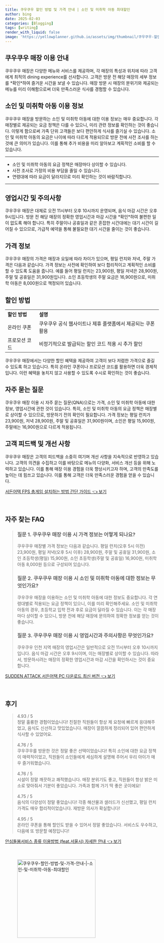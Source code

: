 ```yaml
---
title: 쿠우쿠우 할인 방법 및 가격 안내 | 소인 및 미취학 아동 최대할인
author: bing
date: 2025-02-03
categories: [Blogging]
tags: [writing]
render_with_liquid: false
image: 'https://yellowplanner.github.io/assets/img/thumbnail/쿠우쿠우-할인-방법-및-가격-안내-|-소인-및-미취학-아동-최대할인.webp'
---
```



<h2 id='쿠우쿠우 매장 이용 안내'>쿠우쿠우 매장 이용 안내</h2>

<p>쿠우쿠우 매장은 다양한 메뉴와 서비스를 제공하며, 각 매장의 특성과 위치에 따라 고객에게 최적의 dining experience를 선사합니다. 고객은 방문 전 해당 매장의 세부 정보를 *확인*하여 즐거운 시간을 보낼 수 있습니다. 매장 방문 시 매장의 분위기와 제공되는 메뉴를 미리 이해함으로써 더욱 만족스러운 식사를 경험할 수 있습니다.</p>

<h2 id='소인 및 미취학 아동 이용 정보'>소인 및 미취학 아동 이용 정보</h2>

<p>쿠우쿠우 매장을 방문하는 소인 및 미취학 아동에 대한 이용 정보는 매우 중요합니다. 각 매장별로 제공되는 요금 정책은 다를 수 있으니, 미리 관련 정보를 확인하는 것이 좋습니다. 이렇게 함으로써 가족 단위 고객들은 보다 편안하게 식사를 즐기실 수 있습니다. 소인 및 미취학 아동의 요금은 나이에 따라 다르게 적용되므로 방문 전에 사전 조사를 하는 것에 큰 의미가 있습니다. 이를 통해 추가 비용을 미리 알아보고 계획적인 소비를 할 수 있습니다.</p>

<hr />

<ul>
    <li>소인 및 미취학 아동의 요금 정책은 매장마다 상이할 수 있습니다.</li>
    <li>사전 조사로 가정의 비용 부담을 줄일 수 있습니다.</li>
    <li>연령대에 따라 요금이 달라지므로 미리 확인하는 것이 바람직합니다.</li>
</ul>

<hr />

<h2 id='영업시간 및 주의사항'>영업시간 및 주의사항</h2>

<p>쿠우쿠우 매장은 대체로 오전 11시부터 오후 10시까지 운영되며, 음식 마감 시간은 오후 9시입니다. 방문 전 해당 매장의 정확한 영업시간과 마감 시간을 *확인*하여 불편한 일이 없도록 해야 합니다. 특히 주말이나 공휴일과 같은 혼잡한 시간대에는 대기 시간이 길어질 수 있으므로, 가급적 예약을 통해 불필요한 대기 시간을 줄이는 것이 좋습니다.</p>

<h2 id='가격 정보'>가격 정보</h2>

<p>쿠우쿠우 매장의 가격은 매장과 요일에 따라 차이가 있으며, 평일 런치와 저녁, 주말 가격은 다음과 같습니다. 가격 정보는 사전에 확인하여 보다 합리적이고 계획적인 소비를 할 수 있도록 도움을 줍니다. 예를 들어 평일 런치는 23,900원, 평일 저녁은 28,900원, 주말 및 공휴일은 31,900원입니다. 소인 초등학생의 주말 요금은 16,900원으로, 미취학 아동은 8,000원으로 책정되어 있습니다.</p>

<h2 id='할인 방법'>할인 방법</h2>

<table>
    <tr>
        <td><b>할인 방법</b></td>
        <td><b>설명</b></td>
    </tr>
    <tr>
        <td>온라인 쿠폰</td>
        <td>쿠우쿠우 공식 웹사이트나 제휴 플랫폼에서 제공되는 쿠폰 활용</td>
    </tr>
    <tr>
        <td>프로모션 코드</td>
        <td>비정기적으로 발급되는 할인 코드 적용 시 추가 할인</td>
    </tr>
</table>

<p>쿠우쿠우 매장에서는 다양한 할인 혜택을 제공하여 고객이 보다 저렴한 가격으로 즐길 수 있도록 하고 있습니다. 특히 온라인 쿠폰이나 프로모션 코드를 활용하면 더욱 경제적입니다. 이런 혜택을 놓치지 않고 사용할 수 있도록 수시로 확인하는 것이 좋습니다.</p>

<h2 id='자주 묻는 질문'>자주 묻는 질문</h2>

<p>쿠우쿠우 매장 이용 시 자주 묻는 질문(QNA)으로는 가격, 소인 및 미취학 아동에 대한 정보, 영업시간에 관한 것이 있습니다. 특히, 소인 및 미취학 아동의 요금 정책은 매장별로 상이할 수 있으므로, 방문하기 전의 확인이 필요합니다. 가격 정보는 평일 런치가 23,900원, 저녁 28,900원, 주말 및 공휴일은 31,900원이며, 소인은 평일 15,900원, 주말에는 16,900원으로 다르게 적용됩니다.</p>

<h2 id='고객 피드백 및 개선 사항'>고객 피드백 및 개선 사항</h2>

<p>쿠우쿠우 매장은 고객의 피드백을 소중히 여기며 개선 사항을 지속적으로 반영하고 있습니다. 고객의 의견을 수집하고 이를 바탕으로 메뉴의 다양화, 서비스 개선 등을 위해 노력하고 있습니다. 이를 통해 매장 이용 경험을 더욱 향상시키고자 하며, 고객의 만족도를 높이는 데 힘쓰고 있습니다. 이를 통해 고객은 더욱 만족스러운 경험을 얻을 수 있습니다.</p>


<p><a class="click-button" title="서든어택 FPS 총게임 설치하는 방법 간단 가이드" href="https://yellowplanner.github.io/posts/%EC%84%9C%EB%93%A0%EC%96%B4%ED%83%9D-FPS-%EC%B4%9D%EA%B2%8C%EC%9E%84-%EC%84%A4%EC%B9%98%ED%95%98%EB%8A%94-%EB%B0%A9%EB%B2%95-%EA%B0%84%EB%8B%A8-%EA%B0%80%EC%9D%B4%EB%93%9C/" rel="dofollow">서든어택 FPS 총게임 설치하는 방법 간단 가이드 👈 보기</a></p><br>
<h2 id='자주_찾는_FAQ'>자주 찾는 FAQ</h2>
<div itemscope="" itemtype="https://schema.org/FAQPage"> 
<blockquote> 
<div itemscope="" itemprop="mainEntity" itemtype="https://schema.org/Question"> 
<h3 itemprop="name">질문 1. 쿠우쿠우 매장 이용 시 가격 정보는 어떻게 되나요?</h3> 
<div itemscope="" itemprop="acceptedAnswer" itemtype="https://schema.org/Answer"> 
<span itemprop="text"> 
<p>쿠우쿠우 매장별 가격 정보는 다음과 같습니다. 평일 런치(오후 5시 이전) 23,900원, 평일 저녁(오후 5시 이후) 28,900원, 주말 및 공휴일 31,900원, 소인 초등학생(평일) 15,900원, 소인 초등학생(주말 및 공휴일) 16,900원, 미취학 아동 8,000원 등으로 구성되어 있습니다.</p> 
</span> 
</div> 
</div> 

<div itemscope="" itemprop="mainEntity" itemtype="https://schema.org/Question"> 
<h3 itemprop="name">질문 2. 쿠우쿠우 매장 이용 시 소인 및 미취학 아동에 대한 정보는 무엇인가요?</h3> 
<div itemscope="" itemprop="acceptedAnswer" itemtype="https://schema.org/Answer"> 
<span itemprop="text"> 
<p>쿠우쿠우 매장을 이용하는 소인 및 미취학 아동에 대한 정보도 중요합니다. 각 연령대별로 적용되는 요금 정책이 있으니, 이를 미리 확인해주세요. 소인 및 미취학 아동의 경우, 초등학교 입학 전과 후로 요금이 달라질 수 있습니다. 이는 각 매장마다 상이할 수 있으니, 방문 전에 해당 매장에 문의하여 정확한 정보를 얻는 것이 좋습니다.</p> 
</span> 
</div> 
</div> 

<div itemscope="" itemprop="mainEntity" itemtype="https://schema.org/Question"> 
<h3 itemprop="name">질문 3. 쿠우쿠우 매장 이용 시 영업시간과 주의사항은 무엇인가요?</h3> 
<div itemscope="" itemprop="acceptedAnswer" itemtype="https://schema.org/Answer"> 
<span itemprop="text"> 
<p>쿠우쿠우 인천 지역 매장의 영업시간은 일반적으로 오전 11시부터 오후 10시까지입니다. 음식 마감 시간은 오후 9시이며, 이는 매장별로 상이할 수 있습니다. 따라서, 방문하시려는 매장의 정확한 영업시간과 마감 시간을 확인하시는 것이 중요합니다.</p> 
</span> 
</div> 
</div> 
</blockquote> 
</div>
<p><a class="click-button" title="SUDDEN ATTACK 서든어택 PC 다운로드 최신 버전" href="https://yellowplanner.github.io/posts/SUDDEN-ATTACK-%EC%84%9C%EB%93%A0%EC%96%B4%ED%83%9D-PC-%EB%8B%A4%EC%9A%B4%EB%A1%9C%EB%93%9C-%EC%B5%9C%EC%8B%A0-%EB%B2%84%EC%A0%84/" rel="dofollow">SUDDEN ATTACK 서든어택 PC 다운로드 최신 버전 👈 보기</a></p><br>
<h2 id='후기'>후기</h2>
<div itemscope itemtype="https://schema.org/Product">
  <blockquote>
  <div itemprop="review" itemscope itemtype="https://schema.org/Review">
      <div itemprop="reviewRating" itemscope itemtype="https://schema.org/Rating"> <span itemprop="ratingValue">4.93</span> / <span itemprop="bestRating">5</span> </div>
      <span itemprop="reviewBody">정말 훌륭한 경험이었습니다! 친절한 직원들이 항상 제 요청에 빠르게 응대해주었고, 음식도 신선하고 맛있었습니다. 매장이 깔끔하게 정리되어 있어 편안하게 식사할 수 있었어요.</span>
  </div>
  <br>
  <div itemprop="review" itemscope itemtype="https://schema.org/Review">
      <div itemprop="reviewRating" itemscope itemtype="https://schema.org/Rating"> <span itemprop="ratingValue">4.76</span> / <span itemprop="bestRating">5</span> </div>
      <span itemprop="reviewBody">쿠우쿠우를 방문한 것은 정말 좋은 선택이었습니다! 특히 소인에 대한 요금 정책이 매력적이었고, 직원들이 소인들에게 세심하게 설명해 주어서 우리 아이가 매우 즐거워했습니다.</span>
  </div>
  <br>
  <div itemprop="review" itemscope itemtype="https://schema.org/Review">
      <div itemprop="reviewRating" itemscope itemtype="https://schema.org/Rating"> <span itemprop="ratingValue">4.76</span> / <span itemprop="bestRating">5</span> </div>
      <span itemprop="reviewBody">시설이 정말 깨끗하고 쾌적했습니다. 매장 분위기도 좋고, 직원들이 항상 밝은 미소로 맞아줘서 기분이 좋았습니다. 가족과 함께 가기 딱 좋은 곳이에요!</span>
  </div>
  <br>
  <div itemprop="review" itemscope itemtype="https://schema.org/Review">
      <div itemprop="reviewRating" itemscope itemtype="https://schema.org/Rating"> <span itemprop="ratingValue">4.75</span> / <span itemprop="bestRating">5</span> </div>
      <span itemprop="reviewBody">음식의 다양성이 정말 좋았습니다! 각종 해산물과 샐러드가 신선했고, 평일 런치 가격도 매우 합리적이었습니다. 재방문 의사가 확실합니다!</span>
  </div>
  <br>
  <div itemprop="review" itemscope itemtype="https://schema.org/Review">
      <div itemprop="reviewRating" itemscope itemtype="https://schema.org/Rating"> <span itemprop="ratingValue">4.95</span> / <span itemprop="bestRating">5</span> </div>
      <span itemprop="reviewBody">온라인 쿠폰을 통해 할인도 받을 수 있어서 정말 좋았습니다. 서비스도 우수하고, 다음에 또 방문할 예정입니다!</span>
  </div>
  </blockquote>
</div>
<p><a class="click-button" title="안심돌봄서비스 종류 이용방법 (feat.서울시) 자세한 안내" href="https://yellowplanner.github.io/posts/%EC%95%88%EC%8B%AC%EB%8F%8C%EB%B4%84%EC%84%9C%EB%B9%84%EC%8A%A4-%EC%A2%85%EB%A5%98-%EC%9D%B4%EC%9A%A9%EB%B0%A9%EB%B2%95-(feat.%EC%84%9C%EC%9A%B8%EC%8B%9C)-%EC%9E%90%EC%84%B8%ED%95%9C-%EC%95%88%EB%82%B4/" rel="dofollow">안심돌봄서비스 종류 이용방법 (feat.서울시) 자세한 안내 👈 보기</a></p><br>
<figure class="image"><img src="https://yellowplanner.github.io/assets/img/thumbnail/쿠우쿠우-할인-방법-및-가격-안내-|-소인-및-미취학-아동-최대할인.webp" alt="쿠우쿠우-할인-방법-및-가격-안내-|-소인-및-미취학-아동-최대할인" width="256" height="256"></figure>